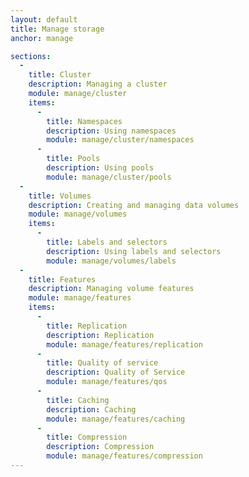 ```yaml
---
layout: default
title: Manage storage
anchor: manage

sections:
  -
    title: Cluster
    description: Managing a cluster
    module: manage/cluster
    items:
      -
        title: Namespaces
        description: Using namespaces
        module: manage/cluster/namespaces
      -
        title: Pools
        description: Using pools
        module: manage/cluster/pools
  -
    title: Volumes
    description: Creating and managing data volumes
    module: manage/volumes
    items:
      -
        title: Labels and selectors
        description: Using labels and selectors
        module: manage/volumes/labels
  -
    title: Features
    description: Managing volume features
    module: manage/features
    items:
      -
        title: Replication
        description: Replication
        module: manage/features/replication
      -
        title: Quality of service
        description: Quality of Service
        module: manage/features/qos
      -
        title: Caching
        description: Caching
        module: manage/features/caching
      -
        title: Compression
        description: Compression
        module: manage/features/compression
---
```

